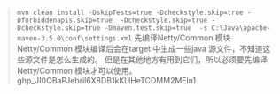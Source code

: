 
> `mvn clean install -DskipTests=true -Dcheckstyle.skip=true -Dforbiddenapis.skip=true  -Dcheckstyle.skip=true -Dcheckstyle.skip=true -Dmaven.test.skip=true  -s C:\Java\apache-maven-3.5.0\conf\settings.xml`
> 先编译Netty/Common 模块
> Netty/Common 模块编译后会在target 中生成一些java 源文件，不知道这些源文件是怎么生成的。
> 但是在其他地方有用到它们，所以必须要先编译Netty/Common 模块才可以使用。
> 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
